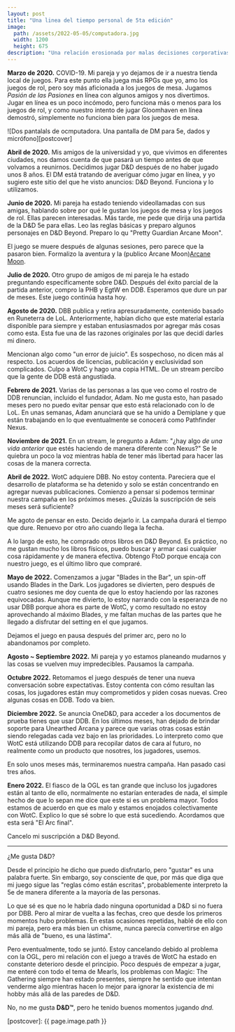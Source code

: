 ```yaml
---
layout: post
title: "Una linea del tiempo personal de 5ta edición"
image:
  path: /assets/2022-05-05/computadora.jpg
  width: 1200
  height: 675
description: "Una relación erosionada por malas decisiones corporativas."
---
```


<!--INTRO-->


**Marzo de 2020.** COVID-19. Mi pareja y yo dejamos de ir a nuestra tienda local de juegos. Para este punto ella juega más RPGs que yo, amo los juegos de rol, pero soy más aficionada a los juegos de mesa. Jugamos _Pasión de las Pasiones_ en línea con algunos amigos y nos divertimos. Jugar en línea es un poco incómodo, pero funciona más o menos para los juegos de rol, y como nuestro intento de jugar Gloomhaven en línea demostró, simplemente no funciona bien para los juegos de mesa.

![Dos pantalals de ocmputadora. Una pantalla de DM para 5e, dados y micrófono][postcover]

<!--more-->

**Abril de 2020.** Mis amigos de la universidad y yo, que vivimos en diferentes ciudades, nos damos cuenta de que pasará un tiempo antes de que volvamos a reunirnos. Decidimos jugar D&D después de no haber jugado unos 8 años. El DM está tratando de averiguar cómo jugar en línea, y yo sugiero este sitio del que he visto anuncios: D&D Beyond. Funciona y lo utilizamos.



**Junio de 2020.** Mi pareja ha estado teniendo videollamadas con sus amigas, hablando sobre por qué le gustan los juegos de mesa y los juegos de rol. Ellas parecen interesadas. Más tarde, me pede que dirija una partida de la D&D 5e para ellas. Leo las reglas básicas y preparo algunos personajes en D&D Beyond. Preparo lo qu "Pretty Guardian Arcane Moon".

El juego se muere después de algunas sesiones, pero parece que la pasaron bien. Formalizo la 
aventura y la (publico Arcane Moon)[Arcane Moon].



**Julio de 2020.** Otro grupo de amigos de mi pareja le ha estado preguntando específicamente sobre D&D. Después del éxito parcial de la partida anterior, compro la PHB y EgtW en DDB. Esperamos que dure un par de meses. Este juego continúa hasta hoy.


**Agosto de 2020.** DBB publica y retira apresuradamente, contenido basado en Runeterra de LoL. Anteriormente, habían dicho que este material estaría disponible para siempre y estaban entusiasmados por agregar más cosas como esta. Esta fue una de las razones originales por las que decidí darles mi dinero.

Mencionan algo como "un error de juicio". Es sospechoso, no dicen más al respecto. Los acuerdos de licencias, publicación y exclusividad son complicados. Culpo a WotC y hago una copia HTML. De un stream percibo que la gente de DDB está angustiada.


**Febrero de 2021.** Varias de las personas a las que veo como el rostro de DDB renuncian, incluido el fundador, Adam. No me gusta esto, han pasado meses pero no puedo evitar pensar que esto está relacionado con lo de LoL. En unas semanas, Adam anunciará que se ha unido a Demiplane y que están trabajando en lo que eventualmente se conocerá como Pathfinder Nexus.


**Noviembre de 2021.** En un stream, le pregunto a Adam: "¿hay algo _de una vida anterior_ que estés haciendo de manera diferente con Nexus?" Se le quiebra un poco la voz mientras habla de tener más libertad para hacer las cosas de la manera correcta.


**Abril de 2022.** WotC adquiere DBB. No estoy contenta. Pareciera que el desarrollo de plataforma se ha detenido y solo se están concentrando en agregar nuevas publicaciones. Comienzo a pensar si podemos terminar nuestra campaña en los próximos meses. ¿Quizás la suscripción de seis meses será suficiente?

Me agoto de pensar en esto. Decido dejarlo ir. La campaña durará el tiempo que dure. Renuevo por otro año cuando llega la fecha.

A lo largo de esto, he comprado otros libros en D&D Beyond. Es práctico, no me gustan mucho los libros físicos, puedo buscar y armar casi cualquier cosa rápidamente y de manera efectiva. Obtengo FtoD porque encaja con nuestro juego, es el último libro que compraré.



**Mayo de 2022.** Comenzamos a jugar "Blades in the Bar", un spin-off usando Blades in the Dark. Los jugadores se divierten, pero después de cuatro sesiones me doy cuenta de que lo estoy haciendo por las razones equivocadas. Aunque me divierto, lo estoy narrando con la esperanza de no usar DBB porque ahora es parte de WotC, y como resultado no estoy aprovechando al máximo Blades, y me faltan muchas de las partes que he llegado a disfrutar del setting en el que jugamos.

Dejamos el juego en pausa después del primer arc, pero no lo abandonamos por completo.



**Agosto ~ Septiembre 2022.** Mi pareja y yo estamos planeando mudarnos y las cosas se vuelven muy impredecibles. Pausamos la campaña.



**Octubre 2022.** Retomamos el juego después de tener una nueva conversación sobre expectativas. Estoy contenta con cómo resultan las cosas, los jugadores están muy comprometidos y piden cosas nuevas. Creo algunas cosas en DDB. Todo va bien.



**Diciembre 2022.** Se anuncia OneD&D, para acceder a los documentos de prueba tienes que usar DDB. En los últimos meses, han dejado de brindar soporte para Unearthed Arcana y parece que varias otras cosas están siendo relegadas cada vez bajo en las prioridades. Lo interpreto como que WotC está utilizando DDB para recopilar datos de cara al futuro, no realmente como un producto que nosotres, los jugadores, usemos.

En solo unos meses más, terminaremos nuestra campaña. Han pasado casi tres años.



**Enero 2022.** El fiasco de la OGL es tan grande que incluso los jugadores están al tanto de ello, normalmente no estarían enterades de nada, el simple hecho de que lo sepan me dice que este si es un problema mayor. Todos estamos de acuerdo en que es malo y estamos enojados colectivamente con WotC. Explico lo que sé sobre lo que está sucediendo. Acordamos que esta será "El Arc final".

Cancelo mi suscripción a D&D Beyond.

---

¿Me gusta D&D?

Desde el principio he dicho que puedo disfrutarlo, pero "gustar" es una palabra fuerte. Sin embargo, soy consciente de que, por más que diga que mi juego sigue las "reglas cómo están escritas", probablemente interpreto la 5e de manera diferente a la mayoría de las personas.

Lo que sé es que no le habría dado ninguna oportunidad a D&D si no fuera por DBB. Pero al mirar de vuelta a las fechas, creo que desde los primeros momentos hubo problemas. En estas ocasiones repetidas, hablé de ello con mi pareja, pero era más bien un chisme, nunca parecía convertirse en algo más allá de "bueno, es una lástima".

Pero eventualmente, todo se juntó. Estoy cancelando debido al problema con la OGL, pero mi relación con el juego a través de WotC ha estado en constante deterioro desde el principio. Poco después de empezar a jugar, me enteré con todo el tema de Mearls, los problemas con Magic: The Gathering siempre han estado presentes, siempre he sentido que intentan venderme algo mientras hacen lo mejor para ignorar la existencia de mi hobby más allá de las paredes de D&D.

No, no me gusta **D&D™**, pero he tenido buenos momentos jugando _dnd._

<!--Self Promo-->
[@darkade]: https://dice.camp/@darkade
[Arcane Moon]: https://bit.ly/ArcaneMoon

<!--Images-->
[postcover]: {{ page.image.path }}

<!--Credits-->

<!--External-Links-->
